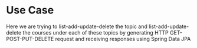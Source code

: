 # Use Case

Here we are trying to list-add-update-delete the topic and list-add-update-delete the courses under each of these topics by generating HTTP GET-POST-PUT-DELETE request and receiving responses using Spring Data JPA
